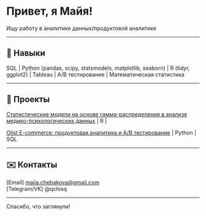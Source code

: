 # Привет, я Майя!
Ищу работу в аналитике данных/продуктовой аналитике

---

## 🧰 Навыки
SQL | Python (pandas, scipy, statsmodels, matplotlib, seaborn) | R (tidyr, ggplot2) | Tableau | A/B тестирование | Математическая статистика

---

## 📂 Проекты
[Статистические модели на основе гамма-распределения в анализе медико-психологических данных](https://github.com/maiiiia/gamma-models-eating-disorders) | R |

[Olist E-commerce: продуктовая аналитика и A/B тестирование](https://github.com/maiiiia/olist) | Python | SQL

---

## ✉️ Контакты
[Email] maiia.chebakova@gmail.com  
[Telegram/VK] @qchisq

---

Спасибо, что заглянули! 
